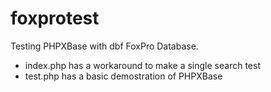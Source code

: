 # foxprotest
Testing PHPXBase with dbf FoxPro Database.

- index.php has a workaround to make a single search test
- test.php has a basic demostration of PHPXBase